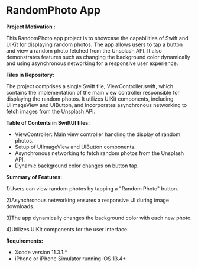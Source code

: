 # RandomPhoto App

**Project Motivation :**

This RandomPhoto app project is to showcase the capabilities of Swift and UIKit for displaying random photos. The app allows users to tap a button and view a random photo fetched from the Unsplash API. It also demonstrates features such as changing the background color dynamically and using asynchronous networking for a responsive user experience.

**Files in Repository:**

The project comprises a single Swift file, ViewController.swift, which contains the implementation of the main view controller responsible for displaying the random photos. It utilizes UIKit components, including UIImageView and UIButton, and incorporates asynchronous networking to fetch images from the Unsplash API.


**Table of Contents in SwiftUI files:**

* ViewController: Main view controller handling the display of random photos.
* Setup of UIImageView and UIButton components.
* Asynchronous networking to fetch random photos from the Unsplash API.
* Dynamic background color changes on button tap.



**Summary of Features:**

1)Users can view random photos by tapping a "Random Photo" button.

2)Asynchronous networking ensures a responsive UI during image downloads.

3)The app dynamically changes the background color with each new photo.

4)Utilizes UIKit components for the user interface.


**Requirements:**

* Xcode version 11.3.1.*
* iPhone or iPhone Simulator running iOS 13.4+
